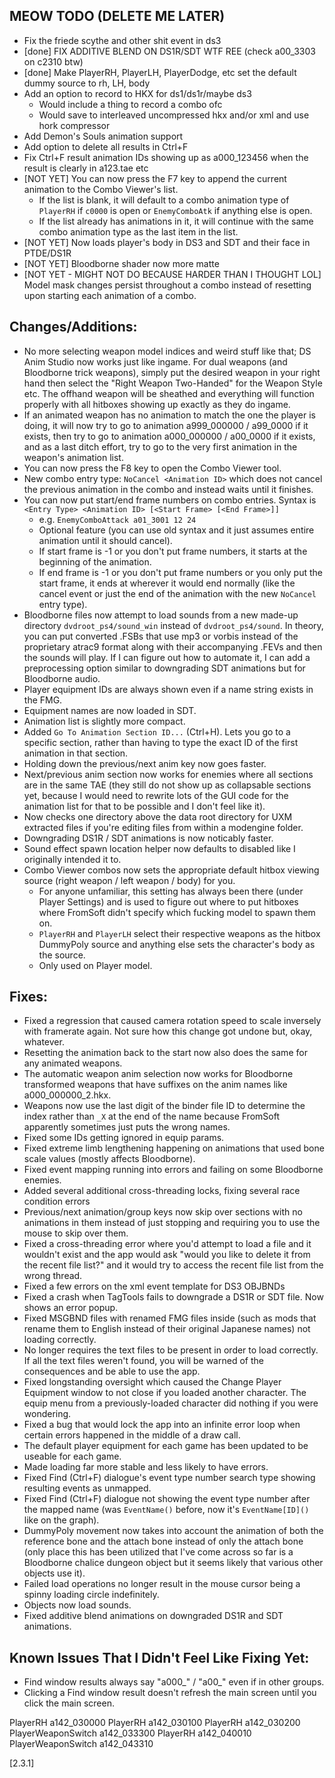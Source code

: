 ## MEOW TODO (DELETE ME LATER)
* Fix the friede scythe and other shit event in ds3
* [done] FIX ADDITIVE BLEND ON DS1R/SDT WTF REE (check a00_3303 on c2310 btw)
* [done] Make PlayerRH, PlayerLH, PlayerDodge, etc set the default dummy source to rh, LH, body
* Add an option to record to HKX for ds1/ds1r/maybe ds3 
  * Would include a thing to record a combo ofc 
  * Would save to interleaved uncompressed hkx and/or xml and use hork compressor
* Add Demon's Souls animation support
* Add option to delete all results in Ctrl+F
* Fix Ctrl+F result animation IDs showing up as a000_123456 when the result is clearly in a123.tae etc
* [NOT YET] You can now press the F7 key to append the current animation to the Combo Viewer's list.
  * If the list is blank, it will default to a combo animation type of `PlayerRH` if `c0000` is open or `EnemyComboAtk` if anything else is open.
  * If the list already has animations in it, it will continue with the same combo animation type as the last item in the list.
* [NOT YET] Now loads player's body in DS3 and SDT and their face in PTDE/DS1R
* [NOT YET] Bloodborne shader now more matte
* [NOT YET - MIGHT NOT DO BECAUSE HARDER THAN I THOUGHT LOL] Model mask changes persist throughout a combo instead of resetting upon starting each animation of a combo.


## Changes/Additions:
* No more selecting weapon model indices and weird stuff like that; DS Anim Studio now works just like ingame. For dual weapons (and Bloodborne trick weapons), simply put the desired weapon in your right hand then select the "Right Weapon Two-Handed" for the Weapon Style etc. The offhand weapon will be sheathed and everything will function properly with all hitboxes showing up exactly as they do ingame.
* If an animated weapon has no animation to match the one the player is doing, it will now try to go to animation a999_000000 / a99_0000 if it exists, then try to go to animation a000_000000 / a00_0000 if it exists, and as a last ditch effort, try to go to the very first animation in the weapon's animation list.
* You can now press the F8 key to open the Combo Viewer tool.
* New combo entry type: `NoCancel <Animation ID>` which does not cancel the previous animation in the combo and instead waits until it finishes.
* You can now put start/end frame numbers on combo entries. Syntax is `<Entry Type> <Animation ID> [<Start Frame> [<End Frame>]]`
  * e.g. `EnemyComboAttack a01_3001 12 24`
  * Optional feature (you can use old syntax and it just assumes entire animation until it should cancel).
  * If start frame is -1 or you don't put frame numbers, it starts at the beginning of the animation.
  * If end frame is -1 or you don't put frame numbers or you only put the start frame, it ends at wherever it would end normally (like the cancel event or just the end of the animation with the new `NoCancel` entry type).
* Bloodborne files now attempt to load sounds from a new made-up directory `dvdroot_ps4/sound_win` instead of `dvdroot_ps4/sound`. In theory, you can put converted .FSBs that use mp3 or vorbis instead of the proprietary atrac9 format along with their accompanying .FEVs and then the sounds will play. If I can figure out how to automate it, I can add a preprocessing option similar to downgrading SDT animations but for Bloodborne audio.
* Player equipment IDs are always shown even if a name string exists in the FMG.
* Equipment names are now loaded in SDT.
* Animation list is slightly more compact.
* Added `Go To Animation Section ID...` (Ctrl+H). Lets you go to a specific section, rather than having to type the exact ID of the first animation in that section.
* Holding down the previous/next anim key now goes faster.
* Next/previous anim section now works for enemies where all sections are in the same TAE (they still do not show up as collapsable sections yet, because I would need to rewrite lots of the GUI code for the animation list for that to be possible and I don't feel like it).
* Now checks one directory above the data root directory for UXM extracted files if you're editing files from within a modengine folder.
* Downgrading DS1R / SDT animations is now noticably faster.
* Sound effect spawn location helper now defaults to disabled like I originally intended it to.
* Combo Viewer combos now sets the appropriate default hitbox viewing source (right weapon / left weapon / body) for you.
  * For anyone unfamiliar, this setting has always been there (under Player Settings) and is used to figure out where to put hitboxes where FromSoft didn't specify which fucking model to spawn them on.
  * `PlayerRH` and `PlayerLH` select their respective weapons as the hitbox DummyPoly source and anything else sets the character's body as the source.
  * Only used on Player model.


## Fixes:
* Fixed a regression that caused camera rotation speed to scale inversely with framerate again. Not sure how this change got undone but, okay, whatever.
* Resetting the animation back to the start now also does the same for any animated weapons.
* The automatic weapon anim selection now works for Bloodborne transformed weapons that have suffixes on the anim names like a000_000000_2.hkx.
* Weapons now use the last digit of the binder file ID to determine the index rather than `_X` at the end of the name because FromSoft apparently sometimes just puts the wrong names.
* Fixed some IDs getting ignored in equip params.
* Fixed extreme limb lengthening happening on animations that used bone scale values (mostly affects Bloodborne).
* Fixed event mapping running into errors and failing on some Bloodborne enemies.
* Added several additional cross-threading locks, fixing several race condition errors
* Previous/next animation/group keys now skip over sections with no animations in them instead of just stopping and requiring you to use the mouse to skip over them.
* Fixed a cross-threading error where you'd attempt to load a file and it wouldn't exist and the app would ask "would you like to delete it from the recent file list?" and it would try to access the recent file list from the wrong thread.
* Fixed a few errors on the xml event template for DS3 OBJBNDs
* Fixed a crash when TagTools fails to downgrade a DS1R or SDT file. Now shows an error popup.
* Fixed MSGBND files with renamed FMG files inside (such as mods that rename them to English instead of their original Japanese names) not loading correctly.
* No longer requires the text files to be present in order to load correctly. If all the text files weren't found, you will be warned of the consequences and be able to use the app.
* Fixed longstanding oversight which caused the Change Player Equipment window to not close if you loaded another character. The equip menu from a previously-loaded character did nothing if you were wondering.
* Fixed a bug that would lock the app into an infinite error loop when certain errors happened in the middle of a draw call.
* The default player equipment for each game has been updated to be useable for each game.
* Made loading far more stable and less likely to have errors.
* Fixed Find (Ctrl+F) dialogue's event type number search type showing resulting events as unmapped.
* Fixed Find (Ctrl+F) dialogue not showing the event type number after the mapped name (was `EventName()` before, now it's `EventName[ID]()` like on the graph).
* DummyPoly movement now takes into account the animation of both the reference bone and the attach bone instead of only the attach bone (only place this has been utilized that I've come across so far is a Bloodborne chalice dungeon object but it seems likely that various other objects use it).
* Failed load operations no longer result in the mouse cursor being a spinny loading circle indefinitely.
* Objects now load sounds.
* Fixed additive blend animations on downgraded DS1R and SDT animations.

## Known Issues That I Didn't Feel Like Fixing Yet:
* Find window results always say "a000_" / "a00_" even if in other groups.
* Clicking a Find window result doesn't refresh the main screen until you click the main screen.

PlayerRH a142_030000
PlayerRH a142_030100
PlayerRH a142_030200
PlayerWeaponSwitch a142_033300
PlayerRH a142_040010
PlayerWeaponSwitch a142_043310



















[2.3.1]




